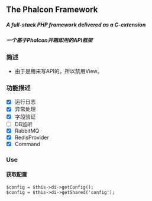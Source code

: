 ## The Phalcon Framework

##### A full-stack PHP framework delivered as a C-extension
##### 一个基于Phalcon开箱即用的API框架


### 简述
- 由于是用来写API的，所以禁用View。

### 功能描述
- [x] 运行日志
- [x] 异常处理
- [x] 字段验证
- [ ] DB监听
- [x] RabbitMQ
- [x] RedisProvider
- [x] Command

### Use

#### 获取配置
```
$config = $this->di->getConfig();
$config = $this->di->getShared('config');
```